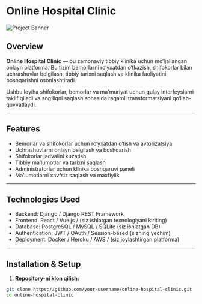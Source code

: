 # Online Hospital Clinic

![Project Banner]([https://your-image-link-or-gif.com/banner.png](https://media.gettyimages.com/id/1312706413/photo/modern-hospital-building.jpg?s=170667a&w=gi&k=20&c=vxuVz6G6Z92PvbODh1wtOOtEMFk41-pfQoaLFCIHCIo=))

## Overview

**Online Hospital Clinic** — bu zamonaviy tibbiy klinika uchun mo‘ljallangan onlayn platforma. Bu tizim bemorlarni ro‘yxatdan o‘tkazish, shifokorlar bilan uchrashuvlar belgilash, tibbiy tarixni saqlash va klinika faoliyatini boshqarishni osonlashtiradi.

Ushbu loyiha shifokorlar, bemorlar va ma'muriyat uchun qulay interfeyslarni taklif qiladi va sog‘liqni saqlash sohasida raqamli transformatsiyani qo‘llab-quvvatlaydi.

---

## Features

- Bemorlar va shifokorlar uchun ro‘yxatdan o‘tish va avtorizatsiya
- Uchrashuvlarni onlayn belgilash va boshqarish
- Shifokorlar jadvalini kuzatish
- Tibbiy ma’lumotlar va tarixni saqlash
- Administratorlar uchun klinika boshqaruvi paneli
- Ma’lumotlarni xavfsiz saqlash va maxfiylik

---

## Technologies Used

- Backend: Django / Django REST Framework
- Frontend: React / Vue.js / (siz ishlatgan texnologiyani kiriting)
- Database: PostgreSQL / MySQL / SQLite (siz ishlatgan DB)
- Authentication: JWT / OAuth / Session-based (sizning yechim)
- Deployment: Docker / Heroku / AWS / (siz joylashtirgan platforma)

---

## Installation & Setup

1. **Repository-ni klon qilish:**

```bash
git clone https://github.com/your-username/online-hospital-clinic.git
cd online-hospital-clinic
